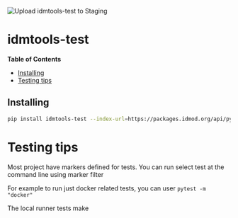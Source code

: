 ![Upload idmtools-test to Staging](https://github.com/devclinton/idmtools/workflows/Upload%20idmtools-test%20to%20Staging/badge.svg)

# idmtools-test

<!-- START doctoc generated TOC please keep comment here to allow auto update -->
<!-- DON'T EDIT THIS SECTION, INSTEAD RE-RUN doctoc TO UPDATE -->
**Table of Contents**

  - [Installing](#installing)
- [Testing tips](#testing-tips)

<!-- END doctoc generated TOC please keep comment here to allow auto update -->

## Installing

```bash
pip install idmtools-test --index-url=https://packages.idmod.org/api/pypi/pypi-production/simple
```

# Testing tips

Most project have markers defined for tests. You can run select test at the command line using marker filter

For example to run just docker related tests, you can user
`pytest -m "docker"`

The local runner tests make